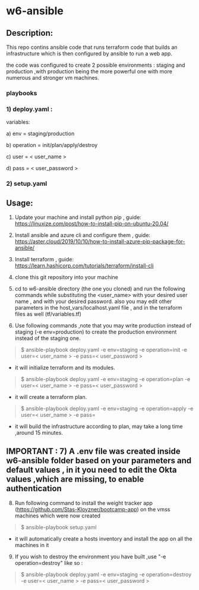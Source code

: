 # w6-ansible

## Description:
This repo contins ansible code that runs terraform code that builds an infrastructure which is then configured by ansible to run a web app.

the code was configured to create 2 possible environments : staging and production ,with production being the more powerful one with more numerous and stronger vm machines.

### playbooks

### 1) deploy.yaml : 

variables:

a) env = staging/production

b) operation = init/plan/apply/destroy

c) user = < user_name >

d) pass = < user_password >

### 2) setup.yaml

## Usage: 
1) Update your machine and install python pip , guide: https://linuxize.com/post/how-to-install-pip-on-ubuntu-20.04/

2) Install ansible and azure cli and configure them , guide: https://aster.cloud/2019/10/10/how-to-install-azure-pip-package-for-ansible/

3) Install terraform , guide: https://learn.hashicorp.com/tutorials/terraform/install-cli

4) clone this git repository into your machine

5) cd to w6-ansible directory (the one you cloned) and run the following commands while substituting the <user_name> with your desired user name , and <password> with your desired password.
also you may edit other parameters in the host_vars/localhost.yaml file , and in the terraform files as well (tf/variables.tf)
 
6) Use following commands ,note that you may write production instead of staging (-e env=production) to create the production environment instead of the staging one.
 
> $ ansible-playbook deploy.yaml -e env=staging -e operation=init -e user=< user_name > -e pass=< user_password >
 
- it will initialize terraform and its modules.

> $ ansible-playbook deploy.yaml -e env=staging -e operation=plan -e user=< user_name > -e pass=< user_password >
 
- it will create a terraform plan.

> $ ansible-playbook deploy.yaml -e env=staging -e operation=apply -e user=< user_name > -e pass=<password>
 
- it will build the infrastructure according to plan, may take a long time ,around 15 minutes.

 ## IMPORTANT : 7) A .env file was created inside w6-ansible folder based on your parameters and default values , in it you need to edit the Okta values ,which are missing, to enable authentication

8) Run following command to install the weight tracker app (https://github.com/Stas-Kloyzner/bootcamp-app) on the vmss machines which were now created
 
> $ ansible-playbook setup.yaml 
 
- it will automatically create a hosts inventory and install the app on all the machines in it

9) If you wish to destroy the environment you have built ,use   "-e operation=destroy" like so :  
 
> $ ansible-playbook deploy.yaml -e env=staging -e operation=destroy -e user=< user_name > -e pass=< user_password >

